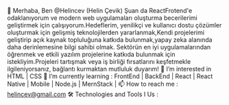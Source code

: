 👋 Merhaba, Ben @Helincev (Helin Çevik) Şuan da ReactFrotend'e odaklanıyorum ve modern web uygulamaları oluşturma becerilerimi geliştirmek için çalışıyorum.Hedeflerim, yenilikçi ve kullanıcı dostu çözümler oluşturmak için gelişmiş teknolojilerden yararlanmak,Kendi projelerimi geliştirip açık kaynak topluluğuna katkıda bulunmak,yapay zeka alanında daha derinlemesine bilgi sahibi olmak. Sektörün en iyi uygulamalarından öğrenmek ve etkili yazılım projelerine katkıda bulunmak için istekliyim.Projeleri tartışmak veya iş birliği fırsatlarını keşfetmekle ilgileniyorsanız, bağlantı kurmaktan mutluluk duyarım!
👀 I’m interested in HTML | CSS
🌱 I’m currently learning : FrontEnd | BackEnd | React | React Native | Mobile | Node.js | MernStack |
📫 How to reach me : helincev@gmail.com
🛠 Technologies and Tools I Us :

<!---
Helincev/Helincev is a ✨ special ✨ repository because its `README.md` (this file) appears on your GitHub profile.
You can click the Preview link to take a look at your changes.
--->
